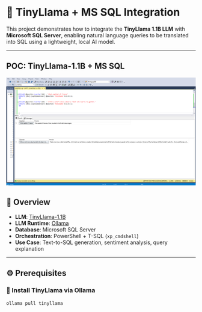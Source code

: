﻿# 🧠 TinyLlama + MS SQL Integration

This project demonstrates how to integrate the **TinyLlama 1.1B LLM** with **Microsoft SQL Server**, enabling natural language queries to be translated into SQL using a lightweight, local AI model.

---
## POC: TinyLlama-1.1B + MS SQL
 ![image](https://github.com/spusgh/SaaS_Apps/blob/main/LLM/LLM2MSSQL/LLM2MSSQL-tinyllama.png)


## 🚀 Overview

- **LLM**: [TinyLlama-1.1B](https://huggingface.co/TheBloke/TinyLlama-1.1B-Chat-v1.0-GGUF)
- **LLM Runtime**: [Ollama](https://ollama.com/)
- **Database**: Microsoft SQL Server
- **Orchestration**: PowerShell + T-SQL (`xp_cmdshell`)
- **Use Case**: Text-to-SQL generation, sentiment analysis, query explanation

---

## ⚙️ Prerequisites

### 🧠 Install TinyLlama via Ollama

```bash
ollama pull tinyllama
